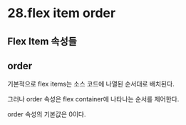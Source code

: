 # 28.flex item order

## Flex Item 속성들

## order

기본적으로 flex items는 소스 코드에 나열된 순서대로 배치된다.

그러나 order 속성은 flex container에 나타나는 순서를 제어한다.

order 속성의 기본값은 0이다.